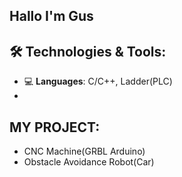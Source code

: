 ## Hallo I'm Gus
## 🛠️ Technologies & Tools:
- 💻 **Languages**: C/C++, Ladder(PLC)
- 
## MY PROJECT:
- CNC Machine(GRBL Arduino)
- Obstacle Avoidance Robot(Car)
